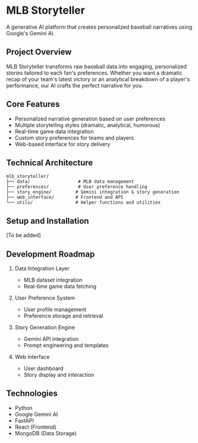 # MLB Storyteller

A generative AI platform that creates personalized baseball narratives using Google's Gemini AI.

## Project Overview
MLB Storyteller transforms raw baseball data into engaging, personalized stories tailored to each fan's preferences. Whether you want a dramatic recap of your team's latest victory or an analytical breakdown of a player's performance, our AI crafts the perfect narrative for you.

## Core Features
- Personalized narrative generation based on user preferences
- Multiple storytelling styles (dramatic, analytical, humorous)
- Real-time game data integration
- Custom story preferences for teams and players
- Web-based interface for story delivery

## Technical Architecture
```
mlb_storyteller/
├── data/                  # MLB data management
├── preferences/           # User preference handling
├── story_engine/         # Gemini integration & story generation
├── web_interface/        # Frontend and API
└── utils/                # Helper functions and utilities
```

## Setup and Installation
[To be added]

## Development Roadmap
1. Data Integration Layer
   - MLB dataset integration
   - Real-time game data fetching
   
2. User Preference System
   - User profile management
   - Preference storage and retrieval
   
3. Story Generation Engine
   - Gemini API integration
   - Prompt engineering and templates
   
4. Web Interface
   - User dashboard
   - Story display and interaction

## Technologies
- Python
- Google Gemini AI
- FastAPI
- React (Frontend)
- MongoDB (Data Storage) 